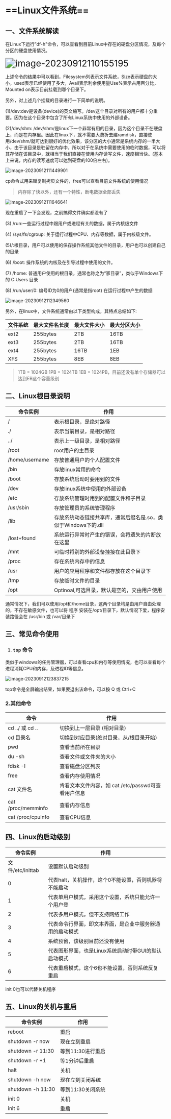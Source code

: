 # ==Linux文件系统==

## 一、文件系统解读

在Linux下运行”df-h"命令，可以查看到目前Linux中存在的硬盘分区情况，及每个分区的硬盘使用情况。

<img src="https://gitee.com/ymq_typroa/typroa/raw/main/image-20230912110155195.png" alt="image-20230912110155195" style="zoom:200%;" />

上述命令的结果中可以看到，Filesystem列表示文件系统，Size表示硬盘的大小，used表示已经使用了多大，Avail表示利余便用量Use%表示占用百分比，Mounted on表示目前挂载到哪个目录下。

另外，对上述几个挂载的目录进行一下简单的说明。

(1)/dev:dev是设备(device)的英文缩写。/dev这个目录对所有的用户都十分重要。因为在这个目录中包含了所有Linux系统中使用的外部设备。

(2)/dev/shm: /dev/shm/是linux下一个非常有用的目录，因为这个目录不在硬盘上，而是在内存里。因此在linux下，就不需要大费折去建ramdisk，直接使用/dev/shm/就可达到很好的优化效果，该分区的大小通常是系统内存的一半大小，由于该目录是驻留在内存中，所以对于在系统中需要使用的临时数据，可以将其存储在该目录中，就相当于我们直接在使用内存读写文件，速度相当快。(基本上来说，内存的读写速度可以达到硬盘的100倍左右)。

![image-20230912111449901](https://gitee.com/ymq_typroa/typroa/raw/main/image-20230912111449901.png)

cp命令式用来赋复制拷贝文件的，free可以查看目前文件系统的使用情况

> 内存除了快以外，还有一个特性，断电数据全部丢失

![image-20230912111646641](https://gitee.com/ymq_typroa/typroa/raw/main/image-20230912111646641.png)

现在重启了一下会发现，之前搞得文件确实都没有了

(3) /run:一些运行过程中跟用户或进程有关的数据，属于内核级文件

(4) /sys/fs/cgroup: 关于运行过程中CPU、内存等数据，属于内核级文件。

(5)/:根目录，用户可以使用的保存操作系统其他文件的目录，用户也可以创建自己的目录

(6) /boot: 操作系统的内核及在引导过程中使用的文件。

(7) /home: 普通用户使用的根目录，通常也称之为“家目录”，类似于Windows下的 C:Users 目录

(8) /run/user/0: 编号ID为0的用户(通常是指root) 在运行过程中产生的数据

![image-20230912112349560](https://gitee.com/ymq_typroa/typroa/raw/main/image-20230912112349560.png)

另外，在linux中，文件系统通常由以下类型构成，其特点总结如下:

| 文件系统 | 最大文件名长度 | 最大文件大小 | 最大分区大小 |
| -------- | -------------- | ------------ | ------------ |
| ext2     | 255bytes       | 2TB          | 16TB         |
| ext3     | 255bytes       | 2TB          | 16TB         |
| ext4     | 255bytes       | 16TB         | 1EB          |
| XFS      | 255bytes       | 8EB          | 8EB          |

> 1TB = 1024GB  1PB = 1024TB  1EB = 1024PB，目前还没有单个存储器可以达到EB这个容量级别

## 二、Linux根目录说明

| 命令实例       | 作用                                                         |
| -------------- | ------------------------------------------------------------ |
| /              | 表示根目录，是绝对路径                                       |
| ./             | 表示当前目录，是相对路径                                     |
| ../            | 表示上一级目录，是相对路径                                   |
| /root          | root用户的主目录                                             |
| /home/username | 存放普通用户的个人配置文件                                   |
| /bin           | 存放linux常用的命令                                          |
| /boot          | 存放系统启动时要用到的文件                                   |
| /dev           | 存放linux系统中使用的外部设备                                |
| /etc           | 存放系统管理时用到的配置文件和子目录                         |
| /usr/sbin      | 存放管理员的系统管理程序                                     |
| /lib           | 存放系统动态链接共享库，通常后缀名是.so，类似于Windows下的.dll |
| /lost+found    | 系统运行异常时产生的错误，会将遗失的片断放在这里             |
| /mnt           | 可临时将别的外部设备挂接在此目录下                           |
| /proc          | 存在系统内存中的信息                                         |
| /usr           | 用户的应用程序和文件都存放在这个目录下                       |
| /tmp           | 存放临时文件的目录                                           |
| /opt           | Optinoal,可选目录，默认是空的，交由用户使用                  |

通常情况下，我们可以使用/opt和/home目录，这两个目录均是由用户自由处理的，不存在敏感文件，也可以将 程序 安装在/opt/目录下，默认情况下爱，程序安装路径会在 /usr/bin 或 /var/目录下

## 三、常见命令使用

1. ###  `top` 命令

类似于windows的任务管理器，可以查看cpu和内存等使用情况，也可以查看每个进程消耗CPU和内存，及进程ID等信息。 

![image-20230912123837215](https://gitee.com/ymq_typroa/typroa/raw/main/image-20230912123837215.png)

top命令是全屏输出结果，如果要退出该命令，可以按 Q 或 Ctrl+C

### 2.其他命令

| 命令               | 作用                                               |
| ------------------ | -------------------------------------------------- |
| cd ../ 或 cd ..    | 切换到上一层目录 (相对目录)                        |
| cd 目录名          | 切换到对应目录(绝对目录，从/根目录开始)            |
| pwd                | 查看当前所在目录                                   |
| du -sh             | 查看文件或文件夹的大小                             |
| fdisk -I           | 查看磁盘分区列表                                   |
| free               | 查看内存使用情况                                   |
| cat 文件名         | 肯看文本文件内容，如 cat /etc/passwd可查看用户信息 |
| cat /proc/memminfo | 查看内存信息                                       |
| cat /proc/cpuinfo  | 查看CPU信息                                        |

## 四、Linux的启动级别

| 命令实例         | 作用                                                     |
| ---------------- | -------------------------------------------------------- |
| 文件/etc/inittab | 设置默认启动级别                                         |
| 0                | 代表halt，关机操作，这个0不能设置，否则机器将不能启动    |
| 1                | 代表单用户模式，采用这个设置，系统只能允许一个用户登     |
| 2                | 代表多用户模式，但不支持网络工作                         |
| 3                | 代表命令行界面，即文本界面，是企业中服务器通用的启动模式 |
| 4                | 系统预留，该级别目前还没有使用                           |
| 5                | 代表图形界面，也是Linux系统启动时带GUI的默认启动模式     |
| 6                | 代表重启模式，这个6也不能设置，否则系统反复重启          |

init 0也可以代替关机程序

## 五、Linux的关机与重启

| 命令实例          | 作用              |
| ----------------- | ----------------- |
| reboot            | 重启              |
| shutdown -r now   | 现在立刻重启      |
| shutdown -r 11:30 | 等到11:30进行重启 |
| shutdown -r +1    | 等1分钟后重启     |
| halt              | 关机              |
| shutdown -h now   | 现在立刻关闭系统  |
| shutdown -h 11:30 | 等到11:30关闭系统 |
| init 0            | 关机              |
| init 6            | 重启              |

